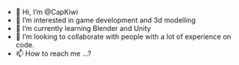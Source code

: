 - 👋 Hi, I’m @CapKiwi
- 👀 I’m interested in game development and 3d modelling
- 🌱 I’m currently learning Blender and Unity
- 💞️ I’m looking to collaborate with people with a lot of experience on code.
- 📫 How to reach me ...?

<!---
CapKiwi/CapKiwi is a ✨ special ✨ repository because its `README.md` (this file) appears on your GitHub profile.
You can click the Preview link to take a look at your changes.
--->
